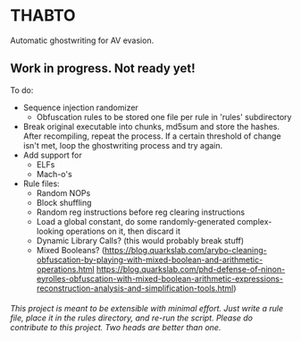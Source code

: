 # THABTO

Automatic ghostwriting for AV evasion.
  
## Work in progress. Not ready yet!
  
To do:
  * Sequence injection randomizer
    * Obfuscation rules to be stored one file per rule in 'rules' subdirectory
  * Break original executable into chunks, md5sum and store the hashes. After recompiling, repeat the process. If a certain threshold of change isn't met, loop the ghostwriting process and try again.
  * Add support for
    * ELFs
    * Mach-o's
  * Rule files:
    * Random NOPs
    * Block shuffling
    * Random reg instructions before reg clearing instructions
    * Load a global constant, do some randomly-generated complex-looking operations on it, then discard it
    * Dynamic Library Calls? (this would probably break stuff)
    * Mixed Booleans? (https://blog.quarkslab.com/arybo-cleaning-obfuscation-by-playing-with-mixed-boolean-and-arithmetic-operations.html https://blog.quarkslab.com/phd-defense-of-ninon-eyrolles-obfuscation-with-mixed-boolean-arithmetic-expressions-reconstruction-analysis-and-simplification-tools.html)
    
###### This project is meant to be extensible with minimal effort. Just write a rule file, place it in the rules directory, and re-run the script. Please do contribute to this project. Two heads are better than one.
